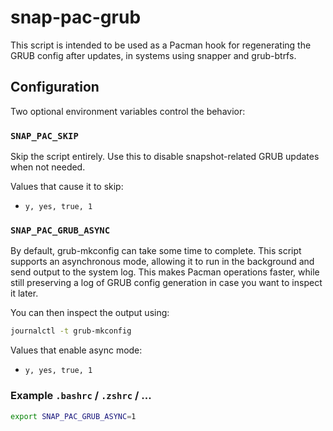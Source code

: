 # snap-pac-grub

This script is intended to be used as a Pacman hook for regenerating the GRUB config after updates, in systems using snapper and grub-btrfs.

## Configuration

Two optional environment variables control the behavior:

### `SNAP_PAC_SKIP`
Skip the script entirely. Use this to disable snapshot-related GRUB updates when not needed.

Values that cause it to skip:

* `y, yes, true, 1`

### `SNAP_PAC_GRUB_ASYNC`
By default, grub-mkconfig can take some time to complete. This script supports an asynchronous mode, allowing it to run in the background and send output to the system log. This makes Pacman operations faster, while still preserving a log of GRUB config generation in case you want to inspect it later.

You can then inspect the output using:
```bash
journalctl -t grub-mkconfig
```

Values that enable async mode:

* `y, yes, true, 1`



### Example `.bashrc` / `.zshrc` / ...

```bash
export SNAP_PAC_GRUB_ASYNC=1
```